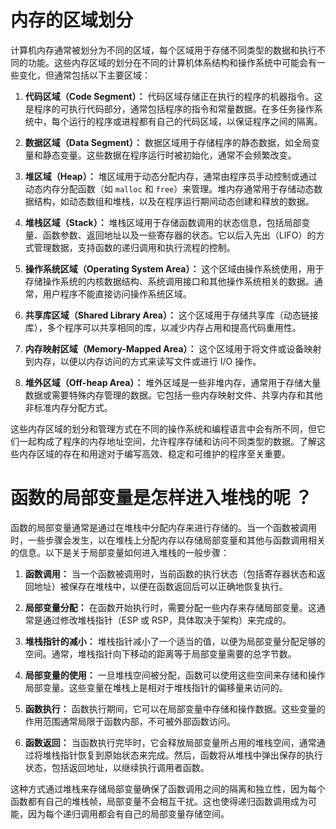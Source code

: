 # 内存的区域划分

计算机内存通常被划分为不同的区域，每个区域用于存储不同类型的数据和执行不同的功能。这些内存区域的划分在不同的计算机体系结构和操作系统中可能会有一些变化，但通常包括以下主要区域：

1. **代码区域（Code Segment）：** 代码区域存储正在执行的程序的机器指令。这是程序的可执行代码部分，通常包括程序的指令和常量数据。在多任务操作系统中，每个运行的程序或进程都有自己的代码区域，以保证程序之间的隔离。

2. **数据区域（Data Segment）：** 数据区域用于存储程序的静态数据，如全局变量和静态变量。这些数据在程序运行时被初始化，通常不会频繁改变。

3. **堆区域（Heap）：** 堆区域用于动态分配内存，通常由程序员手动控制或通过动态内存分配函数（如 `malloc` 和 `free`）来管理。堆内存通常用于存储动态数据结构，如动态数组和堆栈，以及在程序运行期间动态创建和释放的数据。

4. **堆栈区域（Stack）：** 堆栈区域用于存储函数调用的状态信息，包括局部变量、函数参数、返回地址以及一些寄存器的状态。它以后入先出（LIFO）的方式管理数据，支持函数的递归调用和执行流程的控制。

5. **操作系统区域（Operating System Area）：** 这个区域由操作系统使用，用于存储操作系统的内核数据结构、系统调用接口和其他操作系统相关的数据。通常，用户程序不能直接访问操作系统区域。

6. **共享库区域（Shared Library Area）：** 这个区域用于存储共享库（动态链接库），多个程序可以共享相同的库，以减少内存占用和提高代码重用性。

7. **内存映射区域（Memory-Mapped Area）：** 这个区域用于将文件或设备映射到内存，以便以内存访问的方式来读写文件或进行 I/O 操作。

8. **堆外区域（Off-heap Area）：** 堆外区域是一些非堆内存，通常用于存储大量数据或需要特殊内存管理的数据。它包括一些内存映射文件、共享内存和其他非标准内存分配方式。

这些内存区域的划分和管理方式在不同的操作系统和编程语言中会有所不同，但它们一起构成了程序的内存地址空间，允许程序存储和访问不同类型的数据。了解这些内存区域的存在和用途对于编写高效、稳定和可维护的程序至关重要。

# 函数的局部变量是怎样进入堆栈的呢 ？

函数的局部变量通常是通过在堆栈中分配内存来进行存储的。当一个函数被调用时，一些步骤会发生，以在堆栈上分配内存以存储局部变量和其他与函数调用相关的信息。以下是关于局部变量如何进入堆栈的一般步骤：

1. **函数调用：** 当一个函数被调用时，当前函数的执行状态（包括寄存器状态和返回地址）被保存在堆栈中，以便在函数返回后可以正确地恢复执行。

2. **局部变量分配：** 在函数开始执行时，需要分配一些内存来存储局部变量。这通常是通过修改堆栈指针（ESP 或 RSP，具体取决于架构）来完成的。

3. **堆栈指针的减小：** 堆栈指针减小了一个适当的值，以便为局部变量分配足够的空间。通常，堆栈指针向下移动的距离等于局部变量需要的总字节数。

4. **局部变量的使用：** 一旦堆栈空间被分配，函数可以使用这些空间来存储和操作局部变量。这些变量在堆栈上是相对于堆栈指针的偏移量来访问的。

5. **函数执行：** 函数执行期间，它可以在局部变量中存储和操作数据。这些变量的作用范围通常局限于函数内部，不可被外部函数访问。

6. **函数返回：** 当函数执行完毕时，它会释放局部变量所占用的堆栈空间，通常通过将堆栈指针恢复到原始状态来完成。然后，函数将从堆栈中弹出保存的执行状态，包括返回地址，以继续执行调用者函数。

这种方式通过堆栈来存储局部变量确保了函数调用之间的隔离和独立性，因为每个函数都有自己的堆栈帧，局部变量不会相互干扰。这也使得递归函数调用成为可能，因为每个递归调用都会有自己的局部变量存储空间。